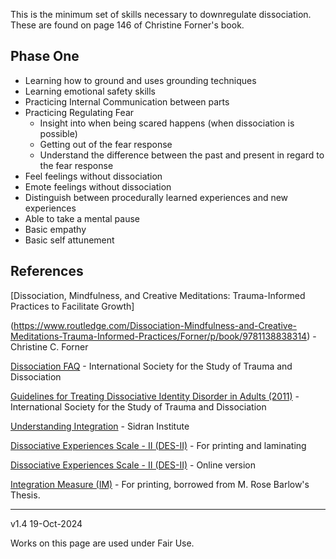 ﻿This is the minimum set of skills necessary to downregulate dissociation. These are found on page 146 of Christine Forner's book.  
  
## Phase One

-   Learning how to ground and uses grounding techniques
-   Learning emotional safety skills
-   Practicing Internal Communication between parts
-   Practicing Regulating Fear
    -   Insight into when being scared happens (when dissociation is possible)
    -   Getting out of the fear response
    -   Understand the difference between the past and present in regard to the fear response
-   Feel feelings without dissociation
-   Emote feelings without dissociation
-   Distinguish between procedurally learned experiences and new experiences
-   Able to take a mental pause
-   Basic empathy
-   Basic self attunement

## References

[Dissociation, Mindfulness, and Creative Meditations: Trauma-Informed Practices to Facilitate Growth]

(https://www.routledge.com/Dissociation-Mindfulness-and-Creative-Meditations-Trauma-Informed-Practices/Forner/p/book/9781138838314) - Christine C. Forner

[Dissociation FAQ](https://www.isst-d.org/resources/dissociation-faqs/) - International Society for the Study of Trauma and Dissociation  

[Guidelines for Treating Dissociative Identity Disorder in Adults (2011)](https://www.isst-d.org/resources/adult-treatment-guidelines/) - International Society for the Study of Trauma and Dissociation

[Understanding Integration](https://www.sidran.org/wp-content/uploads/2018/11/Understanding-Integration.pdf) - Sidran Institute

[Dissociative Experiences Scale - II (DES-II)](https://docs.google.com/spreadsheets/d/1z7_VWQ6YS-vPrymQgS0cyziKKCJN6I6G7IEvfIdJ4hE/edit?usp=sharing) - For printing and laminating

[Dissociative Experiences Scale - II (DES-II)](http://traumadissociation.com/des) - Online version

[Integration Measure (IM)](https://docs.google.com/document/d/1uGUooDieNa5zthLIl3BZ9ACxYHysxkSsrUb2bmdDg6E/edit?usp=sharing) - For printing, borrowed from M. Rose Barlow's Thesis.

-----------------------

v1.4 19-Oct-2024

Works on this page are used under Fair Use.